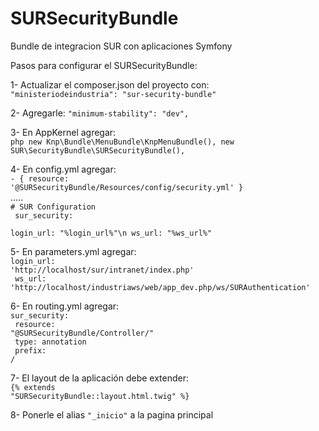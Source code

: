 SURSecurityBundle
=================

Bundle de integracion SUR con aplicaciones Symfony

Pasos para configurar el SURSecurityBundle:

1- Actualizar el composer.json del proyecto con: <br />
        <code>"ministeriodeindustria": "sur-security-bundle"</code>
		
2- Agregarle:  <code>"minimum-stability": "dev",</code>

3- En AppKernel agregar: <br />
		```php
		new Knp\Bundle\MenuBundle\KnpMenuBundle(),
		new SUR\SecurityBundle\SURSecurityBundle(),
		```
		
4- En config.yml agregar: <br />
	<code>- { resource: '@SURSecurityBundle/Resources/config/security.yml' }</code><br />
	.....<br />
	<code># SUR Configuration<br />
	sur_security:<br />
		login_url: "%login_url%"\n
		ws_url:    "%ws_url%"<br /></code>
		
5- En parameters.yml agregar:<br />
	<code>login_url: 'http://localhost/sur/intranet/index.php'<br />
    	ws_url: 'http://localhost/industriaws/web/app_dev.php/ws/SURAuthentication'<br /></code>
    
6- En routing.yml agregar:<br />
    <code>sur_security:<br />
		  resource: "@SURSecurityBundle/Controller/"<br />
		  type:     annotation<br />
		  prefix:   /<br /></code>
		  
7- El layout de la aplicación debe extender: <br />
	<code>{% extends "SURSecurityBundle::layout.html.twig" %}<br /></code>
	
8- Ponerle el alias <code>"_inicio"</code> a la pagina principal
